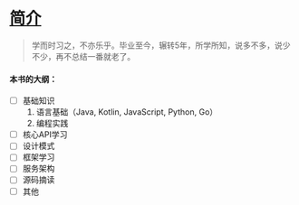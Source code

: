 # [简介](#)

> 学而时习之，不亦乐乎。毕业至今，辗转5年，所学所知，说多不多，说少不少，再不总结一番就老了。

#### 本书的大纲：
- [ ] 基础知识
    1. 语言基础（Java, Kotlin, JavaScript, Python, Go）
    2. 编程实践 
- [ ] 核心API学习
- [ ] 设计模式
- [ ] 框架学习
- [ ] 服务架构
- [ ] 源码摘读
- [ ] 其他
